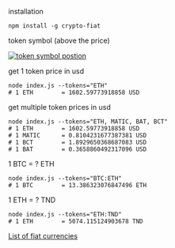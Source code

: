 installation

	npm install -g crypto-fiat

token symbol (above the price)

[![token symbol postion](https://user-images.githubusercontent.com/37843591/185834401-7730e94b-a158-44fb-8053-c57e93844f59.png)](https://coinmarketcap.com/currencies/bitcoin/)

get 1 token price in usd

	node index.js --tokens="ETH"
	# 1 ETH        = 1602.59773918858 USD

get multiple token prices in usd

	node index.js --tokens="ETH, MATIC, BAT, BCT"
	# 1 ETH        = 1602.59773918858 USD
	# 1 MATIC      = 0.8104231677387381 USD
	# 1 BCT        = 1.8929650368687083 USD
	# 1 BAT        = 0.3658860492317096 USD

1 BTC = ? ETH

	node index.js --tokens="BTC:ETH"
	# 1 BTC        = 13.386323076847496 ETH

1 ETH = ? TND

	node index.js --tokens="ETH:TND"
	# 1 ETH        = 5074.115124903678 TND

[List of fiat currencies](https://coinmarketcap.com/api/documentation/v1/#section/Standards-and-Conventions)
